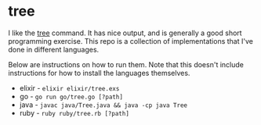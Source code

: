 # tree

I like the [tree](https://linux.die.net/man/1/tree) command. It has nice output, and is generally a good short programming exercise. This repo is a collection of implementations that I've done in different languages.

Below are instructions on how to run them. Note that this doesn't include instructions for how to install the languages themselves.

* elixir - `elixir elixir/tree.exs`
* go - `go run go/tree.go [?path]`
* java - `javac java/Tree.java && java -cp java Tree`
* ruby - `ruby ruby/tree.rb [?path]`
